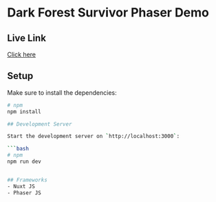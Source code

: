# Dark Forest Survivor Phaser Demo

## Live Link

[Click here](https://dfs-phaser-demo.netlify.app/)

## Setup

Make sure to install the dependencies:

```bash
# npm
npm install

## Development Server

Start the development server on `http://localhost:3000`:

```bash
# npm
npm run dev


## Frameworks
- Nuxt JS
- Phaser JS
